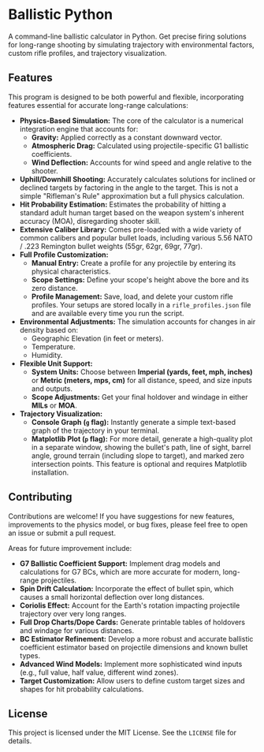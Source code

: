 # Ballistic Python

A command-line ballistic calculator in Python. Get precise firing solutions for long-range shooting by simulating trajectory with environmental factors, custom rifle profiles, and trajectory visualization.

## Features

This program is designed to be both powerful and flexible, incorporating features essential for accurate long-range calculations:

-   **Physics-Based Simulation:** The core of the calculator is a numerical integration engine that accounts for:
    -   **Gravity:** Applied correctly as a constant downward vector.
    -   **Atmospheric Drag:** Calculated using projectile-specific G1 ballistic coefficients.
    -   **Wind Deflection:** Accounts for wind speed and angle relative to the shooter.
-   **Uphill/Downhill Shooting:** Accurately calculates solutions for inclined or declined targets by factoring in the angle to the target. This is not a simple "Rifleman's Rule" approximation but a full physics calculation.
-   **Hit Probability Estimation:** Estimates the probability of hitting a standard adult human target based on the weapon system's inherent accuracy (MOA), disregarding shooter skill.
-   **Extensive Caliber Library:** Comes pre-loaded with a wide variety of common calibers and popular bullet loads, including various 5.56 NATO / .223 Remington bullet weights (55gr, 62gr, 69gr, 77gr).
-   **Full Profile Customization:**
    -   **Manual Entry:** Create a profile for any projectile by entering its physical characteristics.
    -   **Scope Settings:** Define your scope's height above the bore and its zero distance.
    -   **Profile Management:** Save, load, and delete your custom rifle profiles. Your setups are stored locally in a `rifle_profiles.json` file and are available every time you run the script.
-   **Environmental Adjustments:** The simulation accounts for changes in air density based on:
    -   Geographic Elevation (in feet or meters).
    -   Temperature.
    -   Humidity.
-   **Flexible Unit Support:**
    -   **System Units:** Choose between **Imperial (yards, feet, mph, inches)** or **Metric (meters, mps, cm)** for all distance, speed, and size inputs and outputs.
    -   **Scope Adjustments:** Get your final holdover and windage in either **MILs** or **MOA**.
-   **Trajectory Visualization:**
    -   **Console Graph (`g` flag):** Instantly generate a simple text-based graph of the trajectory in your terminal.
    -   **Matplotlib Plot (`p` flag):** For more detail, generate a high-quality plot in a separate window, showing the bullet's path, line of sight, barrel angle, ground terrain (including slope to target), and marked zero intersection points. This feature is optional and requires Matplotlib installation.

## Contributing

Contributions are welcome! If you have suggestions for new features, improvements to the physics model, or bug fixes, please feel free to open an issue or submit a pull request.

Areas for future improvement include:
-   **G7 Ballistic Coefficient Support:** Implement drag models and calculations for G7 BCs, which are more accurate for modern, long-range projectiles.
-   **Spin Drift Calculation:** Incorporate the effect of bullet spin, which causes a small horizontal deflection over long distances.
-   **Coriolis Effect:** Account for the Earth's rotation impacting projectile trajectory over very long ranges.
-   **Full Drop Charts/Dope Cards:** Generate printable tables of holdovers and windage for various distances.
-   **BC Estimator Refinement:** Develop a more robust and accurate ballistic coefficient estimator based on projectile dimensions and known bullet types.
-   **Advanced Wind Models:** Implement more sophisticated wind inputs (e.g., full value, half value, different wind zones).
-   **Target Customization:** Allow users to define custom target sizes and shapes for hit probability calculations.

## License

This project is licensed under the MIT License. See the `LICENSE` file for details.
